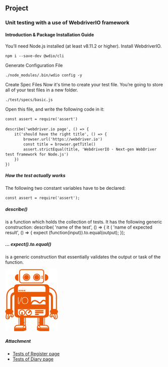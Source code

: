 ##                                   Project 
###               Unit testing with a use of WebdriverIO framework 

#### Introduction & Package Installation Guide
 
   You’ll need Node.js installed (at least v8.11.2 or higher). Install WebdriverIO.
   
    npm i --save-dev @wdio/cli
   
   Generate Configuration File
   
    ./node_modules/.bin/wdio config -y
    
   Create Spec Files
    Now it's time to create your test file. You’re going to store all of your test files in a new folder. 
    
    ./test/specs/basic.js
   Open this file, and write the following code in it:
    
    const assert = require('assert')
    
    describe('webdriver.io page', () => {
        it('should have the right title', () => {
            browser.url('https://webdriver.io')
            const title = browser.getTitle()
            assert.strictEqual(title, 'WebdriverIO · Next-gen WebDriver test framework for Node.js')
        })
    })

##### How the test actually works

   The following two constant variables have to be declared:

    const assert = require('assert');
       
    
   ##### describe()
   is a function which holds the collection of tests. It has the following generic construction:
   describe( 'name of the test', () => {
    it ( 'name of expected result', () => {
    expect (function(input)).to.equal(output);
    });
    
   
   #####  ... expect().to.equal()  
   is a generic construction that essentially validates the output or task of the function.
   
![](images/webdriverio.png)

##### Attachment

* [Tests of Register page](test/register.spec.js)
* [Tests of Diary page](test/createDailyReport.spec.js)